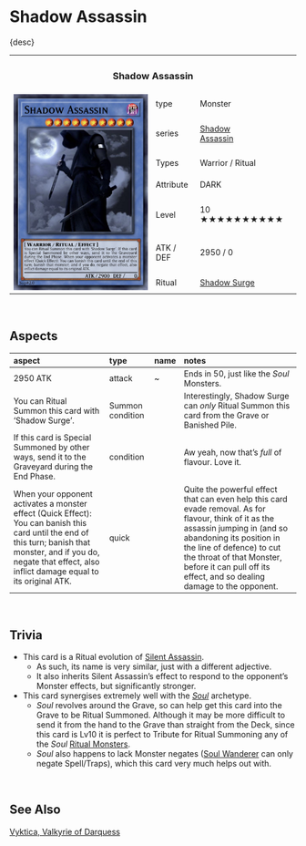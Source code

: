 # Shadow Assassin

{desc}

<table>
  <tr>
    <th colspan="3"> <h3> Shadow Assassin </h3> </th>
  </tr>
  <tr>
    <td rowspan="8"> <img src="../../../../.assets/cards/ritual/Shadow Assassin.png" width="320px"> </td>
  </tr>
  <tr>
    <td> type </td>
    <td> Monster </td>
  </tr>
  <tr>
    <td> series </td>
    <td> <a href="../../../archetypes/Shadow.md">Shadow</a> <br> <a href="../../../archetypes/Assassin.md">Assassin</a> </td>
  </tr>
  <tr>
    <td> Types </td>
    <td> Warrior / Ritual </td>
  </tr>
  <tr>
    <td> Attribute </td>
    <td> DARK </td>
  </tr>
  <tr>
    <td> Level </td>
    <td> 10 ★★★★★★★★★★ </td>
  </tr>
  <tr>
    <td> ATK / DEF </td>
    <td> 2950 / 0 </td>
  </tr>
  <tr>
    <td> Ritual </td>
    <td> <a href="../../spells/Shadow Surge.md">Shadow Surge</a> </td>
  </tr>
</table>


<br>


## Aspects

| aspect | type | name | notes |
| :----- | :--- | :--- | :---- |
| 2950 ATK | attack | ~ | Ends in 50, just like the *Soul* Monsters. |
| You can Ritual Summon this card with ‘Shadow Surge’. | Summon condition | | Interestingly, Shadow Surge can *only* Ritual Summon this card from the Grave or Banished Pile. |
| If this card is Special Summoned by other ways, send it to the Graveyard during the End Phase. | condition | | Aw yeah, now that’s *full* of flavour. Love it. |
| When your opponent activates a monster effect (Quick Effect): You can banish this card until the end of this turn; banish that monster, and if you do, negate that effect, also inflict damage equal to its original ATK. | quick | | Quite the powerful effect that can even help this card evade removal. As for flavour, think of it as the assassin jumping in (and so abandoning its position in the line of defence) to cut the throat of that Monster, before it can pull off its effect, and so dealing damage to the opponent. |


<br>


## Trivia

- This card is a Ritual evolution of [Silent Assassin](../standard/Silent%20Assassin.md).
  - As such, its name is very similar, just with a different adjective.
  - It also inherits Silent Assassin’s effect to respond to the opponent’s Monster effects, but significantly stronger.
- This card synergises extremely well with the [*Soul*](../../../archetypes/Soul.md) archetype.
  - *Soul* revolves around the Grave, so can help get this card into the Grave to be Ritual Summoned. Although it may be more difficult to send it from the hand to the Grave than straight from the Deck, since this card is Lv10 it is perfect to Tribute for Ritual Summoning any of the *Soul* [Ritual Monsters](../../../archetypes/Soul.md#Ritual-Monsters).
  - *Soul* also happens to lack Monster negates ([Soul Wanderer](../../../archetypes/Soul.md#Mid-Level-Synchro-Monsters) can only negate Spell/Traps), which this card very much helps out with.


<br>


## See Also

[Vyktica, Valkyrie of Darquess](../../../archetypes/Darquess.md#Level-9)  

